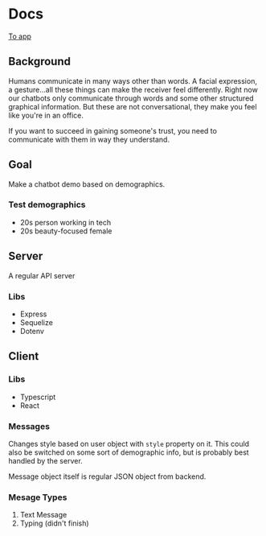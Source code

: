 # Docs

[To app](/app)

## Background

Humans communicate in many ways other than words. A facial expression, a gesture...all these things can make the receiver feel differently.
Right now our chatbots only communicate through words and some other structured graphical information.
But these are not conversational, they make you feel like you're in an office.

If you want to succeed in gaining someone's trust, you need to communicate with them in way they understand.

## Goal

Make a chatbot demo based on demographics. 

### Test demographics

- 20s person working in tech
- 20s beauty-focused female

## Server

A regular API server

### Libs

- Express
- Sequelize
- Dotenv


## Client

### Libs

- Typescript
- React

### Messages

Changes style based on user object with `style` property on it. This could also be switched on some sort of demographic info, but is probably best handled by the server.

Message object itself is regular JSON object from backend.


### Mesage Types 

1. Text Message
2. Typing (didn't finish)